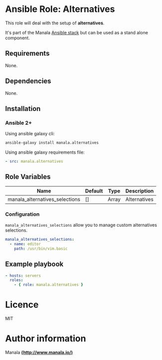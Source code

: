 # Ansible Role: Alternatives

This role will deal with the setup of __alternatives__.

It's part of the Manala <a href="http://www.manala.io" target="_blank">Ansible stack</a> but can be used as a stand alone component.

## Requirements

None.

## Dependencies

None.

## Installation

### Ansible 2+

Using ansible galaxy cli:

```bash
ansible-galaxy install manala.alternatives
```

Using ansible galaxy requirements file:

```yaml
- src: manala.alternatives
```

## Role Variables

| Name                           | Default| Type  | Description   |
|------------------------------- |------- |------ |-------------  |
| manala_alternatives_selections | []     | Array | Alternatives  |

### Configuration

`manala_alternatives_selections` allow you to manage custom alternatives selections.

```yaml
manala_alternatives_selections:
  - name: editor
    path: /usr/bin/vim.basic
```

## Example playbook

```yaml
- hosts: servers
  roles:
    - { role: manala.alternatives }
```

# Licence

MIT

# Author information

Manala [**(http://www.manala.io/)**](http://www.manala.io)
